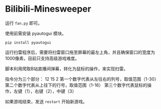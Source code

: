 # Bilibili-Minesweeper
运行 `fan.py` 即可。

使用前需安装 pyautogui 模块。
```
pip install pyautogui
```

运行扫雷程序后，需要将扫雷窗口拖至屏幕的最左上角，并且确保窗口的宽度为1000像素，目前只支持高级游戏难度。

脚本利用爬取B站直播间弹幕，转化为鼠标的操作，来实现扫雷。

指令分为三个部分：
12 15 2
第一个数字代表从左往右的列号，取值范围（1-30）
第二个数字代表从上往下的行号，取值范围（1-16）
第三个数字代表鼠标的操作，左键（1），右键（2），中键（3）

如果游戏结束，发送 `restart` 开始新游戏。
